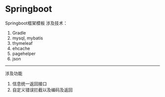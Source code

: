 # Springboot
Springboot框架模板
涉及技术：
1. Gradle
2. mysql, mybatis
3. thymeleaf
4. ehcache
5. pagehelper
6. json
--------------------------------------------
涉及功能
1. 信息统一返回接口
2. 自定义错误拦截以及编码及返回

